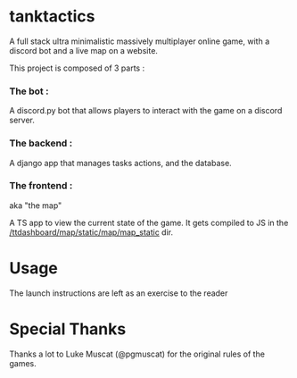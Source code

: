 # tanktactics
A full stack ultra minimalistic massively multiplayer online game, with a discord bot and a live map on a website.

This project is composed of 3 parts : 

### The bot :

A discord.py bot that allows players to interact with the game on a discord server.

### The backend : 

A django app that manages tasks actions, and the database.

### The frontend :
aka "the map"

A TS app to view the current state of the game. It gets compiled to JS in the [/ttdashboard/map/static/map/map_static](https://github.com/leElvyn/tanktactics/tree/master/ttdashboard/map/static/map/map_static) dir.


# Usage

The launch instructions are left as an exercise to the reader

# Special Thanks 

Thanks a lot to Luke Muscat (@pgmuscat) for the original rules of the games.
